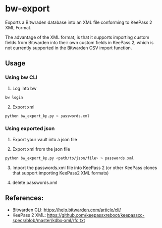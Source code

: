 # bw-export
Exports a Bitwraden database into an XML file conforming to KeePass 2 XML Format.

The advantage of the XML format, is that it supports importing custom fields from Bitwarden into their own custom fields in KeePass 2, which is not currently supported in the Bitwarden CSV import function.

## Usage

### Using bw CLI

1. Log into bw
```bash
bw login
```

2. Export xml
```bash
python bw_export_kp.py > passwords.xml
```

### Using exported json

1. Export your vault into a json file

2. Export xml from the json file
```bash
python bw_export_kp.py <path/to/json/file> > passwords.xml
```

3. Import the passwords.xml file into KeePass 2 (or other KeePass clones that support importing KeePass2 XML formats)

4. delete passwords.xml

## References:
- Bitwarden CLI: https://help.bitwarden.com/article/cli/
- KeePass 2 XML: https://github.com/keepassxreboot/keepassxc-specs/blob/master/kdbx-xml/rfc.txt